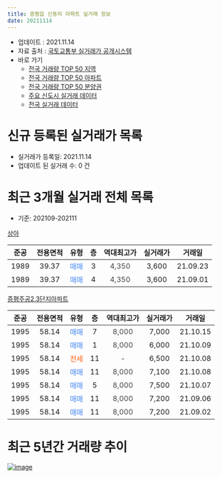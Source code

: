 ```yaml
---
title: 증평읍 신동리 아파트 실거래 정보
date: 20211114
---
```


* 업데이트 : 2021.11.14
* 자료 출처 : [국토교통부 실거래가 공개시스템](http://rt.molit.go.kr)
* 바로 가기
    * [전국 거래량 TOP 50 지역](https://apt-info.github.io/apt-trade-info/tr)
    * [전국 거래량 TOP 50 아파트](https://apt-info.github.io/apt-trade-info/ta)
    * [전국 거래량 TOP 50 분양권](https://apt-info.github.io/apt-trade-info/tb)
    * [주요 신도시 실거래 데이터](https://apt-info.github.io/apt-trade-info/newtown)
    * [전국 실거래 데이터](https://apt-info.github.io/apt-trade-info/all)



<script async src="https://pagead2.googlesyndication.com/pagead/js/adsbygoogle.js"></script>
<!-- 기본광고 -->
<ins class="adsbygoogle"
     style="display:block"
     data-ad-client="ca-pub-1142216861245946"
     data-ad-slot="4805727019"
     data-ad-format="auto"
     data-full-width-responsive="true"></ins>
<script>
     (adsbygoogle = window.adsbygoogle || []).push({});
</script>


# 신규 등록된 실거래가 목록

* 실거래가 등록일: 2021.11.14
* 업데이트 된 실거래 수: 0 건




<script async src="https://pagead2.googlesyndication.com/pagead/js/adsbygoogle.js"></script>
<!-- 기본광고 -->
<ins class="adsbygoogle"
     style="display:block"
     data-ad-client="ca-pub-1142216861245946"
     data-ad-slot="4805727019"
     data-ad-format="auto"
     data-full-width-responsive="true"></ins>
<script>
     (adsbygoogle = window.adsbygoogle || []).push({});
</script>


# 최근 3개월 실거래 전체 목록
* 기준: 202109-202111


[상아](https://search.naver.com/search.naver?query=%EC%83%81%EC%95%84)

|준공|전용면적|유형|층|역대최고가|실거래가|거래일|
|:---:|:---:|:---:|:---:|:---:|:---:|:---:|
|1989|39.37|<span style="color:#4285F3">매매</span>|3|<span style="color:#444444">4,350</span>|3,600|21.09.23|
|1989|39.37|<span style="color:#4285F3">매매</span>|4|<span style="color:#444444">4,350</span>|3,600|21.09.01|

[증평주공2,3단지아파트](https://search.naver.com/search.naver?query=%EC%A6%9D%ED%8F%89%EC%A3%BC%EA%B3%B52%2C3%EB%8B%A8%EC%A7%80%EC%95%84%ED%8C%8C%ED%8A%B8)

|준공|전용면적|유형|층|역대최고가|실거래가|거래일|
|:---:|:---:|:---:|:---:|:---:|:---:|:---:|
|1995|58.14|<span style="color:#4285F3">매매</span>|7|<span style="color:#444444">8,000</span>|7,000|21.10.15|
|1995|58.14|<span style="color:#4285F3">매매</span>|1|<span style="color:#444444">8,000</span>|6,000|21.10.09|
|1995|58.14|<span style="color:#FF5A00">전세</span>|11|<span style="color:#444444">-</span>|6,500|21.10.08|
|1995|58.14|<span style="color:#4285F3">매매</span>|11|<span style="color:#444444">8,000</span>|7,100|21.10.08|
|1995|58.14|<span style="color:#4285F3">매매</span>|5|<span style="color:#444444">8,000</span>|7,500|21.10.07|
|1995|58.14|<span style="color:#4285F3">매매</span>|11|<span style="color:#444444">8,000</span>|7,200|21.09.06|
|1995|58.14|<span style="color:#4285F3">매매</span>|11|<span style="color:#444444">8,000</span>|7,200|21.09.02|



<script async src="https://pagead2.googlesyndication.com/pagead/js/adsbygoogle.js"></script>
<!-- 기본광고 -->
<ins class="adsbygoogle"
     style="display:block"
     data-ad-client="ca-pub-1142216861245946"
     data-ad-slot="4805727019"
     data-ad-format="auto"
     data-full-width-responsive="true"></ins>
<script>
     (adsbygoogle = window.adsbygoogle || []).push({});
</script>


# 최근 5년간 거래량 추이


<div style="width:100%;">
    <canvas id="deal_progress" height="200"></canvas>
</div>

<script>
new Chart(document.getElementById("deal_progress"), {
    type: 'line',
    data: {
        labels: ['16.01','16.02','16.03','16.04','16.05','16.06','16.07','16.08','16.09','16.10','16.11','16.12','17.01','17.03','17.04','17.05','17.06','17.07','17.08','17.09','17.10','17.11','17.12','18.01','18.02','18.03','18.04','18.05','18.06','18.07','18.08','18.09','18.10','18.11','18.12','19.01','19.02','19.03','19.04','19.05','19.06','19.07','19.08','19.09','19.10','19.12','20.01','20.02','20.03','20.04','20.05','20.06','20.07','20.08','20.09','20.10','20.11','20.12','21.01','21.02','21.03','21.04','21.05','21.06','21.07','21.08','21.09','21.10'],
        datasets: [{
            label: '매매/분양권',
            data: [4,1,5,3,1,2,1,3,1,2,3,3,1,0,6,1,2,2,2,3,3,2,3,0,0,2,1,2,2,0,0,1,2,1,0,2,0,0,2,0,3,1,1,0,2,1,1,2,2,2,2,4,3,2,1,1,3,4,2,1,5,1,1,3,4,3,4,4],
            borderColor: "rgba(66, 133, 243, 1)",
            backgroundColor: "rgba(66, 133, 243, 0.05)",
            borderWidth: 1,
            pointRadius: 0,
            fill: false,
            lineTension: 0
        },{
            label: '전/월세',
            data: [2,1,2,0,2,0,0,1,1,1,0,1,0,1,1,0,2,0,0,0,1,0,0,2,1,0,1,0,0,2,1,1,1,1,2,0,1,7,3,2,1,3,0,1,1,0,5,7,3,2,2,6,2,0,1,1,1,0,0,0,3,0,1,0,0,0,0,1],
            borderColor: "rgba(255, 90, 0, 1)",
            backgroundColor: "rgba(255, 90, 0, 0.05)",
            borderWidth: 1,
            pointRadius: 0,
            fill: false,
            lineTension: 0
        },{
            label: '합계',
            data: [6,2,7,3,3,2,1,4,2,3,3,4,1,1,7,1,4,2,2,3,4,2,3,2,1,2,2,2,2,2,1,2,3,2,2,2,1,7,5,2,4,4,1,1,3,1,6,9,5,4,4,10,5,2,2,2,4,4,2,1,8,1,2,3,4,3,4,5],
            borderColor: "rgba(0, 0, 0, 1)",
            backgroundColor: "rgba(0, 0, 0, 0.03)",
            borderWidth: 0.1,
            pointRadius: 0,
            fill: true,
            lineTension: 0
        }
        ]
    },
    options: {
        responsive: true,
        title: {
            display: false
        },
        tooltips: {
            mode: 'index',
            intersect: false
        },
        hover: {
            mode: 'nearest',
            intersect: true
        },
        scales: {
            xAxes: [{
                display: true,
                scaleLabel: {
                    display: true,
                    labelString: '년/월'
                }
            }],
            yAxes: [{
                display: true,
                ticks: {
                    suggestedMin: 0,
                },
                scaleLabel: {
                    display: true,
                    labelString: '실거래 수'
                }
            }]
        }
    }
});

</script>


[![image](https://apt-info.github.io/images/2020-01-03-apt-trade-info/1024x500.png)](https://play.google.com/store/apps/details?id=com.aptinfo.apttradeinfo)


